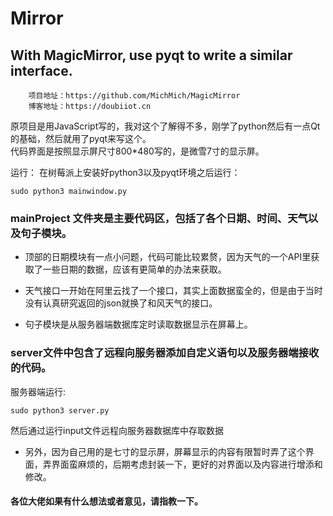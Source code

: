 # Mirror
## With MagicMirror, use pyqt to write a similar interface.
```
    项目地址：https://github.com/MichMich/MagicMirror 
    博客地址：https://doubiiot.cn 
```    
原项目是用JavaScript写的，我对这个了解得不多，刚学了python然后有一点Qt的基础，然后就用了pyqt来写这个。<br>
代码界面是按照显示屏尺寸800*480写的，是微雪7寸的显示屏。<br>

运行：
在树莓派上安装好python3以及pyqt环境之后运行：<br>
```
sudo python3 mainwindow.py
```

### mainProject 文件夹是主要代码区，包括了各个日期、时间、天气以及句子模块。
* 顶部的日期模块有一点小问题，代码可能比较累赘，因为天气的一个API里获取了一些日期的数据，应该有更简单的办法来获取。<br>

* 天气接口一开始在阿里云找了一个接口，其实上面数据蛮全的，但是由于当时没有认真研究返回的json就换了和风天气的接口。<br>

* 句子模块是从服务器端数据库定时读取数据显示在屏幕上。

### server文件中包含了远程向服务器添加自定义语句以及服务器端接收的代码。

服务器端运行: <br>
```
sudo python3 server.py
```
然后通过运行input文件远程向服务器数据库中存取数据

* 另外，因为自己用的是七寸的显示屏，屏幕显示的内容有限暂时弄了这个界面，弄界面蛮麻烦的，后期考虑封装一下，更好的对界面以及内容进行增添和修改。

#### 各位大佬如果有什么想法或者意见，请指教一下。
